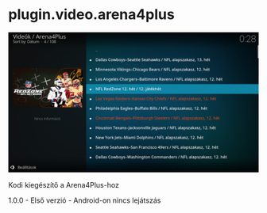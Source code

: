 # plugin.video.arena4plus
![Logo](resources/screenshots/screenshot-3.jpg)

Kodi kiegészítő a Arena4Plus-hoz

1.0.0 - Első verzió - Android-on nincs lejátszás
